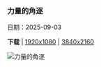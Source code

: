 ### 力量的角逐

日期：2025-09-03

**下载**  |  [1920x1080](https://cn.bing.com/th?id=OHR.WrestlingBears_ZH-CN6430637848_1920x1080.jpg)  |  [3840x2160](https://cn.bing.com/th?id=OHR.WrestlingBears_ZH-CN6430637848_UHD.jpg)

![力量的角逐](https://cn.bing.com/th?id=OHR.WrestlingBears_ZH-CN6430637848_1920x1080.jpg "灰熊摔跤, 卡特迈国家公园及自然保护区, 阿拉斯加, 美国 (© Cavan Images/Adobe Stock)")

